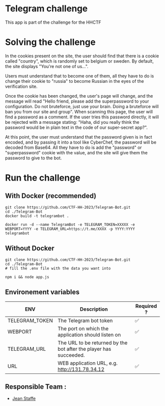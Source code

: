 # Telegram challenge
This app is part of the challenge for the HHCTF

# Solving the challenge
In the cookies present on the site, the user should find that there is a cookie called "country", which is randomly set to belgium or sweden. By default, the site displays "You're not one of us...".

Users must understand that to become one of them, all they have to do is change their cookie to "russia" to become Russian in the eyes of the verification site.

Once the cookie has been changed, the user's page will change, and the message will read "Hello friend, please add the superpassword to your configuration. Do not bruteforce, just use your brain. Doing a bruteforce will ban you from our site and group". When scanning this page, the user will find a password as a comment. If the user tries this password directly, it will be rejected with a message stating: "Haha, did you really think the password would be in plain text in the code of our super-secret app?".

At this point, the user must understand that the password given is in fact encoded, and by passing it into a tool like CyberChef, the password will be decoded from Base64. All they have to do is add the "password" or "superpassword" cookie with the value, and the site will give them the password to give to the bot.

# Run the challenge
## With Docker (recommended) 
```
git clone https://github.com/CTF-HH-2023/Telegram-Bot.git
cd ./Telegram-Bot
docker build -t telegrambot .

docker run -d --name TelegramBot -e TELEGRAM_TOKEN=XXXXX -e WEBPORT=YYYY -e TELEGRAM_URL=https://t.me/XXXX -p YYYY:YYYY telegrambot
```
## Without Docker
```
git clone https://github.com/CTF-HH-2023/Telegram-Bot.git
cd ./Telegram-Bot
# fill the .env file with the data you want into

npm i && node app.js
```
## Environement variables
| ENV            | Description                                                          | Required ? |
|----------------|----------------------------------------------------------------------|------------|
| TELEGRAM_TOKEN | The Telegram bot token                                               |      ✅     |
| WEBPORT        | The port on which the application should listen on                   |      ✅     |
| TELEGRAM_URL   | The URL to be returned by the bot after the player has succeeded.    |      ✅     |
| URL            | WEB application URL, e.g. http://131.78.34.12                        |      ✅     |
## Responsible Team :
- [Jean Staffe](https://github.com/IceroDev)
